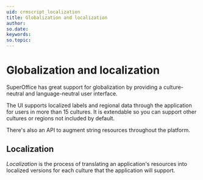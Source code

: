 ```yaml
---
uid: crmscript_localization
title: Globalization and localization
author:
so.date:
keywords:
so.topic:
---
```


# Globalization and localization

SuperOffice has great support for globalization by providing a culture-neutral and language-neutral user interface.

The UI supports localized labels and regional data through the application for users in more than 15 cultures.
It is extendable so you can support other cultures or regions not included by default.

There's also an API to augment string resources throughout the platform.

## Localization

*Localization* is the process of translating an application's resources into localized versions for each culture that the application will support.
